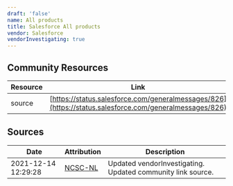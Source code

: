 ```yaml
---
draft: 'false'
name: All products
title: Salesforce All products
vendor: Salesforce
vendorInvestigating: true
---
```



## Community Resources
| Resource | Link |
| --- | --- |
| source | [https://status.salesforce.com/generalmessages/826](https://status.salesforce.com/generalmessages/826) |


## Sources
| Date | Attribution | Description |
| --- | --- | --- |
| 2021-12-14 12:29:28 | [NCSC-NL](https://github.com/NCSC-NL/log4shell/blob/main/software/README.md) | Updated vendorInvestigating. Updated community link source.  |
